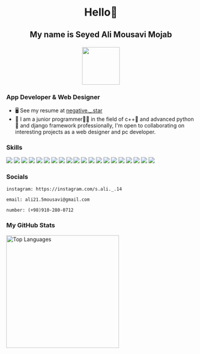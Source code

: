 # <p align="center">Hello👋</p>
## <p align="center">My name is Seyed Ali Mousavi Mojab</p>
<p align="center">
<img src="https://github.com/Seyed4Ali/Seyed4Ali/assets/132208230/4d3b1c47-f6e2-450c-8b61-db95e422d008" height=100px;>
</p>

### App Developer & Web Designer
*   🖥️  See my resume at [negative._.star](https://github.com/Seyed4Ali/negative._.star.git)
*   🚀 I am a junior programmer👨‍🔧 in the field of ​​c++👾 and advanced python🐍 and django framework professionally, I'm open to collaborating on interesting projects as a web designer and pc developer.           

### Skills
<p align="left">
<img src='https://img.shields.io/badge/python-3670A0?style=for-the-badge&logo=python&logoColor=ffdd54'>
<img src='https://img.shields.io/badge/java-%23ED8B00.svg?style=for-the-badge&logo=openjdk&logoColor=white'>
<img src='https://img.shields.io/badge/c++-%2300599C.svg?style=for-the-badge&logo=c%2B%2B&logoColor=white'>
<img src='https://img.shields.io/badge/django-%23092E20.svg?style=for-the-badge&logo=django&logoColor=white'>
<img src='https://img.shields.io/badge/flask-%23000.svg?style=for-the-badge&logo=flask&logoColor=white'>
<img src='https://img.shields.io/badge/WordPress-%23117AC9.svg?style=for-the-badge&logo=WordPress&logoColor=white'>
<img src='https://img.shields.io/badge/html5-%23E34F26.svg?style=for-the-badge&logo=html5&logoColor=white'>
<img src='https://img.shields.io/badge/css3-%231572B6.svg?style=for-the-badge&logo=css3&logoColor=white'>
<img src='https://img.shields.io/badge/javascript-%23323330.svg?style=for-the-badge&logo=javascript&logoColor=%23F7DF1E'>
<img src='https://img.shields.io/badge/bootstrap-%238511FA.svg?style=for-the-badge&logo=bootstrap&logoColor=white'>
<img src='https://img.shields.io/badge/mysql-%2300f.svg?style=for-the-badge&logo=mysql&logoColor=white'>
<img src='https://img.shields.io/badge/github-%23121011.svg?style=for-the-badge&logo=github&logoColor=white'>
<img src='https://img.shields.io/badge/git-%23F05033.svg?style=for-the-badge&logo=git&logoColor=white'>
<img src='https://img.shields.io/badge/Windows-0078D6?style=for-the-badge&logo=windows&logoColor=white'>
<img src='https://img.shields.io/badge/Microsoft_Word-2B579A?style=for-the-badge&logo=microsoft-word&logoColor=white'>
<img src='https://img.shields.io/badge/Microsoft_PowerPoint-B7472A?style=for-the-badge&logo=microsoft-powerpoint&logoColor=white'>
<img src='https://img.shields.io/badge/Microsoft_Office-D83B01?style=for-the-badge&logo=microsoft-office&logoColor=white'>
<img src='https://img.shields.io/badge/Microsoft_Access-A4373A?style=for-the-badge&logo=microsoft-access&logoColor=white'>
<img src='https://img.shields.io/badge/Microsoft_Excel-217346?style=for-the-badge&logo=microsoft-excel&logoColor=white'>
<img src='https://img.shields.io/badge/blender-%23F5792A.svg?style=for-the-badge&logo=blender&logoColor=white'>
</p>
 
### Socials
```           
instagram: https://instagram.com/s.ali._.14
```
```
email: ali21.5mousavi@gmail.com
```
```
number: (+98)910-280-0712
```

### My GitHub Stats
<a href="https://github.com/Seyed4Ali" align="left"><img width="300" src="https://github-readme-stats.vercel.app/api/top-langs/?username=Seyed4Ali&langs_count=10&title_color=0891b2&text_color=ffffff&icon_color=0891b2&bg_color=1c1917&hide_border=true&locale=en&custom_title=Top%20%Languages" alt="Top Languages" /></a>
